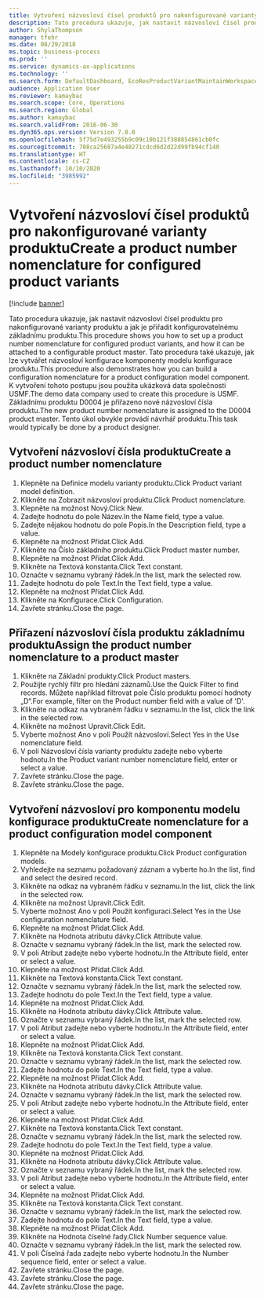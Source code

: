 ```yaml
---
title: Vytvoření názvosloví čísel produktů pro nakonfigurované varianty produktu
description: Tato procedura ukazuje, jak nastavit názvosloví čísel produktu pro nakonfigurované varianty produktu a jak je přiřadit konfigurovatelnému základnímu produktu.
author: ShylaThompson
manager: tfehr
ms.date: 08/29/2018
ms.topic: business-process
ms.prod: ''
ms.service: dynamics-ax-applications
ms.technology: ''
ms.search.form: DefaultDashboard, EcoResProductVariantMaintainWorkspace, EcoResNomenclature, EcoResProductListPage, EcoResProductDetails, PCProductConfigurationModelListPage, PCProductConfigurationModelDetails
audience: Application User
ms.reviewer: kamaybac
ms.search.scope: Core, Operations
ms.search.region: Global
ms.author: kamaybac
ms.search.validFrom: 2016-06-30
ms.dyn365.ops.version: Version 7.0.0
ms.openlocfilehash: 5f75d7e493255b9c09c10b121f388854861cb0fc
ms.sourcegitcommit: 708ca25687a4e48271cdcd6d2d22d99fb94cf140
ms.translationtype: HT
ms.contentlocale: cs-CZ
ms.lasthandoff: 10/10/2020
ms.locfileid: "3985992"
---
```

# <a name="create-a-product-number-nomenclature-for-configured-product-variants"></a><span data-ttu-id="8c564-103">Vytvoření názvosloví čísel produktů pro nakonfigurované varianty produktu</span><span class="sxs-lookup"><span data-stu-id="8c564-103">Create a product number nomenclature for configured product variants</span></span>

[!include [banner](../../includes/banner.md)]

<span data-ttu-id="8c564-104">Tato procedura ukazuje, jak nastavit názvosloví čísel produktu pro nakonfigurované varianty produktu a jak je přiřadit konfigurovatelnému základnímu produktu.</span><span class="sxs-lookup"><span data-stu-id="8c564-104">This procedure shows you how to set up a product number nomenclature for configured product variants, and how it can be attached to a configurable product master.</span></span> <span data-ttu-id="8c564-105">Tato procedura také ukazuje, jak lze vytvářet názvosloví konfigurace komponenty modelu konfigurace produktu.</span><span class="sxs-lookup"><span data-stu-id="8c564-105">This procedure also demonstrates how you can build a configuration nomenclature for a product configuration model component.</span></span> <span data-ttu-id="8c564-106">K vytvoření tohoto postupu jsou použita ukázková data společnosti USMF.</span><span class="sxs-lookup"><span data-stu-id="8c564-106">The demo data company used to create this procedure is USMF.</span></span> <span data-ttu-id="8c564-107">Základnímu produktu D0004 je přiřazeno nové názvosloví čísla produktu.</span><span class="sxs-lookup"><span data-stu-id="8c564-107">The new product number nomenclature is assigned to the D0004 product master.</span></span> <span data-ttu-id="8c564-108">Tento úkol obvykle provádí návrhář produktu.</span><span class="sxs-lookup"><span data-stu-id="8c564-108">This task would typically be done by a product designer.</span></span>


## <a name="create-a-product-number-nomenclature"></a><span data-ttu-id="8c564-109">Vytvoření názvosloví čísla produktu</span><span class="sxs-lookup"><span data-stu-id="8c564-109">Create a product number nomenclature</span></span>
1. <span data-ttu-id="8c564-110">Klepněte na Definice modelu varianty produktu.</span><span class="sxs-lookup"><span data-stu-id="8c564-110">Click Product variant model definition.</span></span>
2. <span data-ttu-id="8c564-111">Klikněte na Zobrazit názvosloví produktu.</span><span class="sxs-lookup"><span data-stu-id="8c564-111">Click Product nomenclature.</span></span>
3. <span data-ttu-id="8c564-112">Klepněte na možnost Nový.</span><span class="sxs-lookup"><span data-stu-id="8c564-112">Click New.</span></span>
4. <span data-ttu-id="8c564-113">Zadejte hodnotu do pole Název.</span><span class="sxs-lookup"><span data-stu-id="8c564-113">In the Name field, type a value.</span></span>
5. <span data-ttu-id="8c564-114">Zadejte nějakou hodnotu do pole Popis.</span><span class="sxs-lookup"><span data-stu-id="8c564-114">In the Description field, type a value.</span></span>
6. <span data-ttu-id="8c564-115">Klepněte na možnost Přidat.</span><span class="sxs-lookup"><span data-stu-id="8c564-115">Click Add.</span></span>
7. <span data-ttu-id="8c564-116">Klikněte na Číslo základního produktu.</span><span class="sxs-lookup"><span data-stu-id="8c564-116">Click Product master number.</span></span>
8. <span data-ttu-id="8c564-117">Klepněte na možnost Přidat.</span><span class="sxs-lookup"><span data-stu-id="8c564-117">Click Add.</span></span>
9. <span data-ttu-id="8c564-118">Klikněte na Textová konstanta.</span><span class="sxs-lookup"><span data-stu-id="8c564-118">Click Text constant.</span></span>
10. <span data-ttu-id="8c564-119">Označte v seznamu vybraný řádek.</span><span class="sxs-lookup"><span data-stu-id="8c564-119">In the list, mark the selected row.</span></span>
11. <span data-ttu-id="8c564-120">Zadejte hodnotu do pole Text.</span><span class="sxs-lookup"><span data-stu-id="8c564-120">In the Text field, type a value.</span></span>
12. <span data-ttu-id="8c564-121">Klepněte na možnost Přidat.</span><span class="sxs-lookup"><span data-stu-id="8c564-121">Click Add.</span></span>
13. <span data-ttu-id="8c564-122">Klikněte na Konfigurace.</span><span class="sxs-lookup"><span data-stu-id="8c564-122">Click Configuration.</span></span>
14. <span data-ttu-id="8c564-123">Zavřete stránku.</span><span class="sxs-lookup"><span data-stu-id="8c564-123">Close the page.</span></span>

## <a name="assign-the-product-number-nomenclature-to-a-product-master"></a><span data-ttu-id="8c564-124">Přiřazení názvosloví čísla produktu základnímu produktu</span><span class="sxs-lookup"><span data-stu-id="8c564-124">Assign the product number nomenclature to a product master</span></span>
1. <span data-ttu-id="8c564-125">Klikněte na Základní produkty.</span><span class="sxs-lookup"><span data-stu-id="8c564-125">Click Product masters.</span></span>
2. <span data-ttu-id="8c564-126">Použijte rychlý filtr pro hledání záznamů.</span><span class="sxs-lookup"><span data-stu-id="8c564-126">Use the Quick Filter to find records.</span></span> <span data-ttu-id="8c564-127">Můžete například filtrovat pole Číslo produktu pomocí hodnoty „D“.</span><span class="sxs-lookup"><span data-stu-id="8c564-127">For example, filter on the Product number field with a value of 'D'.</span></span>
3. <span data-ttu-id="8c564-128">Klikněte na odkaz na vybraném řádku v seznamu.</span><span class="sxs-lookup"><span data-stu-id="8c564-128">In the list, click the link in the selected row.</span></span>
4. <span data-ttu-id="8c564-129">Klikněte na možnost Upravit.</span><span class="sxs-lookup"><span data-stu-id="8c564-129">Click Edit.</span></span>
5. <span data-ttu-id="8c564-130">Vyberte možnost Ano v poli Použít názvosloví.</span><span class="sxs-lookup"><span data-stu-id="8c564-130">Select Yes in the Use nomenclature field.</span></span>
6. <span data-ttu-id="8c564-131">V poli Názvosloví čísla varianty produktu zadejte nebo vyberte hodnotu.</span><span class="sxs-lookup"><span data-stu-id="8c564-131">In the Product variant number nomenclature field, enter or select a value.</span></span>
7. <span data-ttu-id="8c564-132">Zavřete stránku.</span><span class="sxs-lookup"><span data-stu-id="8c564-132">Close the page.</span></span>
8. <span data-ttu-id="8c564-133">Zavřete stránku.</span><span class="sxs-lookup"><span data-stu-id="8c564-133">Close the page.</span></span>

## <a name="create-nomenclature-for-a-product-configuration-model-component"></a><span data-ttu-id="8c564-134">Vytvoření názvosloví pro komponentu modelu konfigurace produktu</span><span class="sxs-lookup"><span data-stu-id="8c564-134">Create nomenclature for a product configuration model component</span></span>
1. <span data-ttu-id="8c564-135">Klepněte na Modely konfigurace produktu.</span><span class="sxs-lookup"><span data-stu-id="8c564-135">Click Product configuration models.</span></span>
2. <span data-ttu-id="8c564-136">Vyhledejte na seznamu požadovaný záznam a vyberte ho.</span><span class="sxs-lookup"><span data-stu-id="8c564-136">In the list, find and select the desired record.</span></span>
3. <span data-ttu-id="8c564-137">Klikněte na odkaz na vybraném řádku v seznamu.</span><span class="sxs-lookup"><span data-stu-id="8c564-137">In the list, click the link in the selected row.</span></span>
4. <span data-ttu-id="8c564-138">Klikněte na možnost Upravit.</span><span class="sxs-lookup"><span data-stu-id="8c564-138">Click Edit.</span></span>
5. <span data-ttu-id="8c564-139">Vyberte možnost Ano v poli Použít konfiguraci.</span><span class="sxs-lookup"><span data-stu-id="8c564-139">Select Yes in the Use configuration nomenclature field.</span></span>
6. <span data-ttu-id="8c564-140">Klepněte na možnost Přidat.</span><span class="sxs-lookup"><span data-stu-id="8c564-140">Click Add.</span></span>
7. <span data-ttu-id="8c564-141">Klikněte na Hodnota atributu dávky.</span><span class="sxs-lookup"><span data-stu-id="8c564-141">Click Attribute value.</span></span>
8. <span data-ttu-id="8c564-142">Označte v seznamu vybraný řádek.</span><span class="sxs-lookup"><span data-stu-id="8c564-142">In the list, mark the selected row.</span></span>
9. <span data-ttu-id="8c564-143">V poli Atribut zadejte nebo vyberte hodnotu.</span><span class="sxs-lookup"><span data-stu-id="8c564-143">In the Attribute field, enter or select a value.</span></span>
10. <span data-ttu-id="8c564-144">Klepněte na možnost Přidat.</span><span class="sxs-lookup"><span data-stu-id="8c564-144">Click Add.</span></span>
11. <span data-ttu-id="8c564-145">Klikněte na Textová konstanta.</span><span class="sxs-lookup"><span data-stu-id="8c564-145">Click Text constant.</span></span>
12. <span data-ttu-id="8c564-146">Označte v seznamu vybraný řádek.</span><span class="sxs-lookup"><span data-stu-id="8c564-146">In the list, mark the selected row.</span></span>
13. <span data-ttu-id="8c564-147">Zadejte hodnotu do pole Text.</span><span class="sxs-lookup"><span data-stu-id="8c564-147">In the Text field, type a value.</span></span>
14. <span data-ttu-id="8c564-148">Klepněte na možnost Přidat.</span><span class="sxs-lookup"><span data-stu-id="8c564-148">Click Add.</span></span>
15. <span data-ttu-id="8c564-149">Klikněte na Hodnota atributu dávky.</span><span class="sxs-lookup"><span data-stu-id="8c564-149">Click Attribute value.</span></span>
16. <span data-ttu-id="8c564-150">Označte v seznamu vybraný řádek.</span><span class="sxs-lookup"><span data-stu-id="8c564-150">In the list, mark the selected row.</span></span>
17. <span data-ttu-id="8c564-151">V poli Atribut zadejte nebo vyberte hodnotu.</span><span class="sxs-lookup"><span data-stu-id="8c564-151">In the Attribute field, enter or select a value.</span></span>
18. <span data-ttu-id="8c564-152">Klepněte na možnost Přidat.</span><span class="sxs-lookup"><span data-stu-id="8c564-152">Click Add.</span></span>
19. <span data-ttu-id="8c564-153">Klikněte na Textová konstanta.</span><span class="sxs-lookup"><span data-stu-id="8c564-153">Click Text constant.</span></span>
20. <span data-ttu-id="8c564-154">Označte v seznamu vybraný řádek.</span><span class="sxs-lookup"><span data-stu-id="8c564-154">In the list, mark the selected row.</span></span>
21. <span data-ttu-id="8c564-155">Zadejte hodnotu do pole Text.</span><span class="sxs-lookup"><span data-stu-id="8c564-155">In the Text field, type a value.</span></span>
22. <span data-ttu-id="8c564-156">Klepněte na možnost Přidat.</span><span class="sxs-lookup"><span data-stu-id="8c564-156">Click Add.</span></span>
23. <span data-ttu-id="8c564-157">Klikněte na Hodnota atributu dávky.</span><span class="sxs-lookup"><span data-stu-id="8c564-157">Click Attribute value.</span></span>
24. <span data-ttu-id="8c564-158">Označte v seznamu vybraný řádek.</span><span class="sxs-lookup"><span data-stu-id="8c564-158">In the list, mark the selected row.</span></span>
25. <span data-ttu-id="8c564-159">V poli Atribut zadejte nebo vyberte hodnotu.</span><span class="sxs-lookup"><span data-stu-id="8c564-159">In the Attribute field, enter or select a value.</span></span>
26. <span data-ttu-id="8c564-160">Klepněte na možnost Přidat.</span><span class="sxs-lookup"><span data-stu-id="8c564-160">Click Add.</span></span>
27. <span data-ttu-id="8c564-161">Klikněte na Textová konstanta.</span><span class="sxs-lookup"><span data-stu-id="8c564-161">Click Text constant.</span></span>
28. <span data-ttu-id="8c564-162">Označte v seznamu vybraný řádek.</span><span class="sxs-lookup"><span data-stu-id="8c564-162">In the list, mark the selected row.</span></span>
29. <span data-ttu-id="8c564-163">Zadejte hodnotu do pole Text.</span><span class="sxs-lookup"><span data-stu-id="8c564-163">In the Text field, type a value.</span></span>
30. <span data-ttu-id="8c564-164">Klepněte na možnost Přidat.</span><span class="sxs-lookup"><span data-stu-id="8c564-164">Click Add.</span></span>
31. <span data-ttu-id="8c564-165">Klikněte na Hodnota atributu dávky.</span><span class="sxs-lookup"><span data-stu-id="8c564-165">Click Attribute value.</span></span>
32. <span data-ttu-id="8c564-166">Označte v seznamu vybraný řádek.</span><span class="sxs-lookup"><span data-stu-id="8c564-166">In the list, mark the selected row.</span></span>
33. <span data-ttu-id="8c564-167">V poli Atribut zadejte nebo vyberte hodnotu.</span><span class="sxs-lookup"><span data-stu-id="8c564-167">In the Attribute field, enter or select a value.</span></span>
34. <span data-ttu-id="8c564-168">Klepněte na možnost Přidat.</span><span class="sxs-lookup"><span data-stu-id="8c564-168">Click Add.</span></span>
35. <span data-ttu-id="8c564-169">Klikněte na Textová konstanta.</span><span class="sxs-lookup"><span data-stu-id="8c564-169">Click Text constant.</span></span>
36. <span data-ttu-id="8c564-170">Označte v seznamu vybraný řádek.</span><span class="sxs-lookup"><span data-stu-id="8c564-170">In the list, mark the selected row.</span></span>
37. <span data-ttu-id="8c564-171">Zadejte hodnotu do pole Text.</span><span class="sxs-lookup"><span data-stu-id="8c564-171">In the Text field, type a value.</span></span>
38. <span data-ttu-id="8c564-172">Klepněte na možnost Přidat.</span><span class="sxs-lookup"><span data-stu-id="8c564-172">Click Add.</span></span>
39. <span data-ttu-id="8c564-173">Klikněte na Hodnota číselné řady.</span><span class="sxs-lookup"><span data-stu-id="8c564-173">Click Number sequence value.</span></span>
40. <span data-ttu-id="8c564-174">Označte v seznamu vybraný řádek.</span><span class="sxs-lookup"><span data-stu-id="8c564-174">In the list, mark the selected row.</span></span>
41. <span data-ttu-id="8c564-175">V poli Číselná řada zadejte nebo vyberte hodnotu.</span><span class="sxs-lookup"><span data-stu-id="8c564-175">In the Number sequence field, enter or select a value.</span></span>
42. <span data-ttu-id="8c564-176">Zavřete stránku.</span><span class="sxs-lookup"><span data-stu-id="8c564-176">Close the page.</span></span>
43. <span data-ttu-id="8c564-177">Zavřete stránku.</span><span class="sxs-lookup"><span data-stu-id="8c564-177">Close the page.</span></span>
44. <span data-ttu-id="8c564-178">Zavřete stránku.</span><span class="sxs-lookup"><span data-stu-id="8c564-178">Close the page.</span></span>

